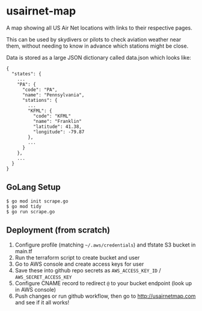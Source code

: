 # usairnet-map

A map showing all US Air Net locations with links to their respective pages.

This can be used by skydivers or pilots to check aviation weather near them, without needing to know in advance which stations might be close.


Data is stored as a large JSON dictionary called data.json which looks like:

```
{
  "states": {
    ...
    "PA": {
      "code": "PA",
      "name": "Pennsylvania",
      "stations": {
        ...
        "KFML": {
          "code": "KFML"
          "name": "Franklin"
          "latitude": 41.38,
          "longitude": -79.87
        },
        ...
      }
    },
    ...
  }
}
```

## GoLang Setup
```
$ go mod init scrape.go
$ go mod tidy
$ go run scrape.go
```


## Deployment (from scratch)

1. Configure profile (matching `~/.aws/credentials`) and tfstate S3 bucket in main.tf
1. Run the terraform script to create bucket and user
1. Go to AWS console and create access keys for user
1. Save these into github repo secrets as `AWS_ACCESS_KEY_ID` / `AWS_SECRET_ACCESS_KEY`
1. Configure CNAME record to redirect `@` to your bucket endpoint (look up in AWS console)
1. Push changes or run github workflow, then go to http://usairnetmap.com and see if it all works!
